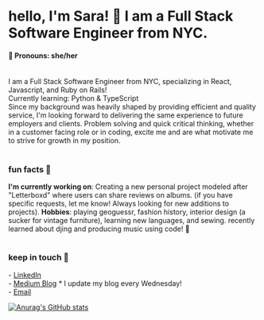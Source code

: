<h1>hello, I'm Sara! 💫 I am a Full Stack Software Engineer from NYC.</h1> 
<h4>🐞 Pronouns: she/her </h4>
<br>
I am a Full Stack Software Engineer from NYC, specializing in React, Javascript, and Ruby on Rails!
<br>
Currently learning: Python & TypeScript
<br>
Since my background was heavily shaped by providing efficient and quality service, I'm looking forward to delivering the same experience to future employers and clients. Problem solving and quick critical thinking, whether in a customer facing role or in coding, excite me and are what motivate me to strive for growth in my position. 

#

<h3>fun facts 🌱</h3>
<b>I'm currently working on</b>: Creating a new personal project modeled after "Letterboxd" where users can share reviews on albums. (if you have specific requests, let me know! Always looking for new additions to projects).
<b>Hobbies</b>: playing geoguessr, fashion history, interior design (a sucker for vintage furniture), learning new languages, and sewing. recently learned about djing and producing music using code! 🤯


#

<h3>keep in touch 💌</h3>
  - <a href="https://www.linkedin.com/in/saracemal/">LinkedIn</a>
  <br>
  - <a href="https://saracemal.medium.com">Medium Blog</a> * I update my blog every Wednesday! 
  <br>
  - <a href="mailto:saracemal@gmail.com">Email</a>

[![Anurag's GitHub stats](https://github-readme-stats.vercel.app/api?username=saracemal&theme=vue&show_icons=true)](https://github.com/anuraghazra/github-readme-stats)

